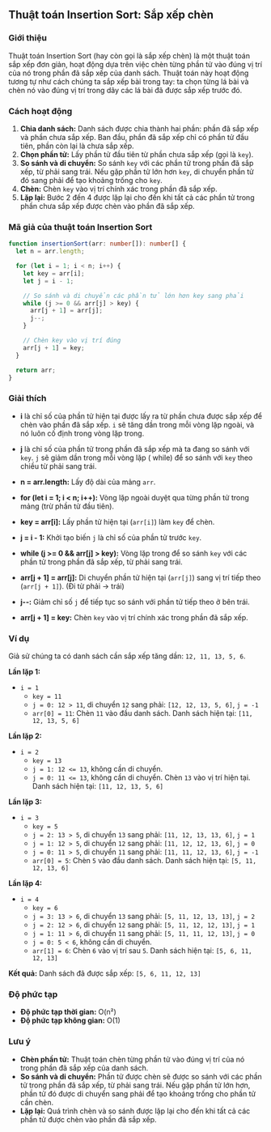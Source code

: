## Thuật toán Insertion Sort: Sắp xếp chèn

### Giới thiệu

Thuật toán Insertion Sort (hay còn gọi là sắp xếp chèn) là một thuật toán sắp xếp đơn giản, hoạt động dựa trên việc chèn
từng phần tử vào đúng vị trí của nó trong phần đã sắp xếp của danh sách. Thuật toán này hoạt động tương tự như cách
chúng ta sắp xếp bài trong tay: ta chọn từng lá bài và chèn nó vào đúng vị trí trong dãy các lá bài đã được sắp xếp
trước đó.

### Cách hoạt động

1. **Chia danh sách:** Danh sách được chia thành hai phần: phần đã sắp xếp và phần chưa sắp xếp. Ban đầu, phần đã sắp
   xếp chỉ có phần tử đầu tiên, phần còn lại là chưa sắp xếp.
2. **Chọn phần tử:** Lấy phần tử đầu tiên từ phần chưa sắp xếp (gọi là `key`).
3. **So sánh và di chuyển:** So sánh `key` với các phần tử trong phần đã sắp xếp, từ phải sang trái. Nếu gặp phần tử lớn
   hơn `key`, di chuyển phần tử đó sang phải để tạo khoảng trống cho `key`.
4. **Chèn:** Chèn `key` vào vị trí chính xác trong phần đã sắp xếp.
5. **Lặp lại:** Bước 2 đến 4 được lặp lại cho đến khi tất cả các phần tử trong phần chưa sắp xếp được chèn vào phần đã
   sắp xếp.

### Mã giả của thuật toán Insertion Sort

```typescript
function insertionSort(arr: number[]): number[] {
  let n = arr.length;

  for (let i = 1; i < n; i++) {
    let key = arr[i];
    let j = i - 1;

    // So sánh và di chuyển các phần tử lớn hơn key sang phải
    while (j >= 0 && arr[j] > key) {
      arr[j + 1] = arr[j];
      j--;
    }

    // Chèn key vào vị trí đúng
    arr[j + 1] = key;
  }

  return arr;
}
```

### Giải thích

- **i** là chỉ số của phần tử hiện tại được lấy ra từ phần chưa được sắp xếp để chèn vào phần đã sắp xếp. `i` sẽ tăng
  dần trong mỗi vòng lặp ngoài, và nó luôn cố định trong vòng lặp trong.
- **j** là chỉ số của phần tử trong phần đã sắp xếp mà ta đang so sánh với `key`. `j` sẽ giảm dần trong mỗi vòng lặp (
  while) để so sánh với `key` theo chiều từ phải sang trái.
- **n = arr.length:** Lấy độ dài của mảng `arr`.
- **for (let i = 1; i < n; i++):** Vòng lặp ngoài duyệt qua từng phần tử trong mảng (trừ phần tử đầu tiên).
- **key = arr[i]:** Lấy phần tử hiện tại (`arr[i]`) làm `key` để chèn.
- **j = i - 1:** Khởi tạo biến `j` là chỉ số của phần tử trước `key`.
- **while (j >= 0 && arr[j] > key):** Vòng lặp trong để so sánh `key` với các phần tử trong phần đã sắp xếp, từ phải
  sang trái.
- **arr[j + 1] = arr[j]:** Di chuyển phần tử hiện tại (`arr[j]`) sang vị trí tiếp theo (`arr[j + 1]`). (Đi từ phải ->
  trái)

- **j--:** Giảm chỉ số `j` để tiếp tục so sánh với phần tử tiếp theo ở bên trái.
- **arr[j + 1] = key:** Chèn `key` vào vị trí chính xác trong phần đã sắp xếp.

### Ví dụ

Giả sử chúng ta có danh sách cần sắp xếp tăng dần: `12, 11, 13, 5, 6`.

**Lần lặp 1:**

- `i = 1`
    - `key = 11`
    - `j = 0: 12 > 11`, di chuyển `12` sang phải: `[12, 12, 13, 5, 6]`, `j = -1`
    - `arr[0] = 11`: Chèn `11` vào đầu danh sách. Danh sách hiện tại: `[11, 12, 13, 5, 6]`

**Lần lặp 2:**

- `i = 2`
    - `key = 13`
    - `j = 1: 12 <= 13`, không cần di chuyển.
    - `j = 0: 11 <= 13`, không cần di chuyển. Chèn `13` vào vị trí hiện tại. Danh sách hiện tại: `[11, 12, 13, 5, 6]`

**Lần lặp 3:**

- `i = 3`
    - `key = 5`
    - `j = 2: 13 > 5`, di chuyển `13` sang phải: `[11, 12, 13, 13, 6]`, `j = 1`
    - `j = 1: 12 > 5`, di chuyển `12` sang phải: `[11, 12, 12, 13, 6]`, `j = 0`
    - `j = 0: 11 > 5`, di chuyển `11` sang phải: `[11, 11, 12, 13, 6]`, `j = -1`
    - `arr[0] = 5`: Chèn `5` vào đầu danh sách. Danh sách hiện tại: `[5, 11, 12, 13, 6]`

**Lần lặp 4:**

- `i = 4`
    - `key = 6`
    - `j = 3: 13 > 6`, di chuyển `13` sang phải: `[5, 11, 12, 13, 13]`, `j = 2`
    - `j = 2: 12 > 6`, di chuyển `12` sang phải: `[5, 11, 12, 12, 13]`, `j = 1`
    - `j = 1: 11 > 6`, di chuyển `11` sang phải: `[5, 11, 11, 12, 13]`, `j = 0`
    - `j = 0: 5 < 6`, không cần di chuyển.
    - `arr[1] = 6`: Chèn `6` vào vị trí sau `5`. Danh sách hiện tại: `[5, 6, 11, 12, 13]`

**Kết quả:** Danh sách đã được sắp xếp: `[5, 6, 11, 12, 13]`

### Độ phức tạp

- **Độ phức tạp thời gian:** O(n²)
- **Độ phức tạp không gian:** O(1)

### Lưu ý

- **Chèn phần tử:** Thuật toán chèn từng phần tử vào đúng vị trí của nó trong phần đã sắp xếp của danh sách.
- **So sánh và di chuyển:** Phần tử được chèn sẽ được so sánh với các phần tử trong phần đã sắp xếp, từ phải sang trái.
  Nếu gặp phần tử lớn hơn, phần tử đó được di chuyển sang phải để tạo khoảng trống cho phần tử cần chèn.
- **Lặp lại:** Quá trình chèn và so sánh được lặp lại cho đến khi tất cả các phần tử được chèn vào phần đã sắp xếp.
